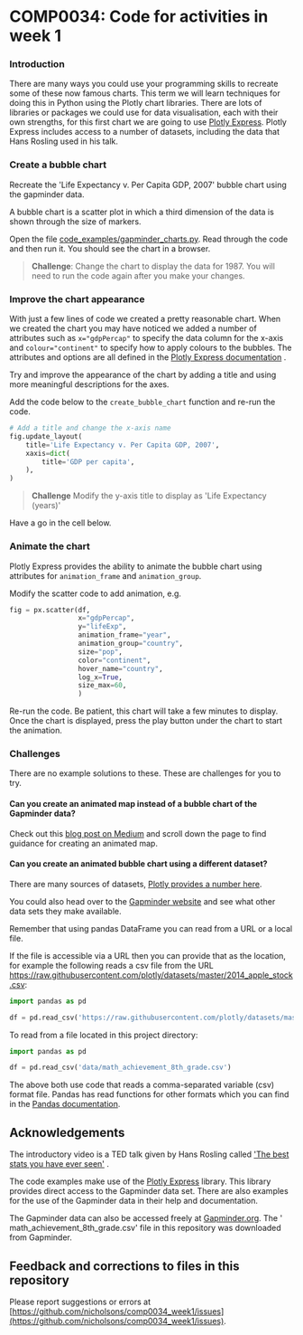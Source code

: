 # COMP0034: Code for activities in week 1

### Introduction

There are many ways you could use your programming skills to recreate some of these now famous charts. This term we will
learn techniques for doing this in Python using the Plotly chart libraries. There are lots of libraries or packages we
could use for data visualisation, each with their own strengths, for this first chart we are going to
use [Plotly Express](https://plotly.com/python/plotly-express/). Plotly Express includes access to a number of datasets,
including the data that Hans Rosling used in his talk.

### Create a bubble chart

Recreate the 'Life Expectancy v. Per Capita GDP, 2007' bubble chart using the gapminder data.

A bubble chart is a scatter plot in which a third dimension of the data is shown through the size of markers.

Open the file [code_examples/gapminder_charts.py](code_examples/gapminder_charts.py). Read through the code and then run
it. You should see the chart in a browser.

> **Challenge**: Change the chart to display the data for 1987. You will need to run the code again after you make your changes.

### Improve the chart appearance

With just a few lines of code we created a pretty reasonable chart. When we created the chart you may have noticed we
added a number of attributes such as `x="gdpPercap"` to specify the data column for the x-axis and `colour="continent"`
to specify how to apply colours to the bubbles. The attributes and options are all defined in
the [Plotly Express documentation](https://plotly.com/python-api-reference/generated/plotly.express.scatter.html#plotly.express.scatter)
.

Try and improve the appearance of the chart by adding a title and using more meaningful descriptions for the axes.

Add the code below to the `create_bubble_chart` function and re-run the code.

```python
# Add a title and change the x-axis name
fig.update_layout(
    title='Life Expectancy v. Per Capita GDP, 2007',
    xaxis=dict(
        title='GDP per capita',
    ),
)
```

> **Challenge** Modify the y-axis title to display as 'Life Expectancy (years)'

Have a go in the cell below.

### Animate the chart

Plotly Express provides the ability to animate the bubble chart using attributes for `animation_frame`
and `animation_group`.

Modify the scatter code to add animation, e.g.

```python
fig = px.scatter(df,
                 x="gdpPercap",
                 y="lifeExp",
                 animation_frame="year",
                 animation_group="country",
                 size="pop",
                 color="continent",
                 hover_name="country",
                 log_x=True,
                 size_max=60,
                 )
```

Re-run the code. Be patient, this chart will take a few minutes to display. Once the chart is displayed, press the play
button under the chart to start the animation.

### Challenges
There are no example solutions to these. These are challenges for you to try.
#### Can you create an animated map instead of a bubble chart of the Gapminder data?

Check out this [blog post on Medium](https://medium.com/plotly/introducing-plotly-express-808df010143d) and scroll down
the page to find guidance for creating an animated map.

#### Can you create an animated bubble chart using a different dataset?

There are many sources of datasets, [Plotly provides a number here](https://plotly.github.io/datasets/).

You could also head over to the [Gapminder website](https://www.gapminder.org/data/) and see what other data sets they
make available.

Remember that using pandas DataFrame you can read from a URL or a local file.

If the file is accessible via a URL then you can provide that as the location, for example the following reads a csv
file from the URL https://raw.githubusercontent.com/plotly/datasets/master/2014_apple_stock.csv:

```python
import pandas as pd

df = pd.read_csv('https://raw.githubusercontent.com/plotly/datasets/master/2014_apple_stock.csv')
```

To read from a file located in this project directory:

```python
import pandas as pd

df = pd.read_csv('data/math_achievement_8th_grade.csv')
```

The above both use code that reads a comma-separated variable (csv) format file. Pandas has read functions for other
formats which you can find in
the [Pandas documentation](https://pandas.pydata.org/pandas-docs/stable/user_guide/io.html).

## Acknowledgements

The introductory video is a TED talk given by Hans Rosling
called ['The best stats you have ever seen'](https://www.ted.com/talks/hans_rosling_the_best_stats_you_ve_ever_seen?utm_campaign=tedspread&utm_medium=referral&utm_source=tedcomshare)
.

The code examples make use of the [Plotly Express](https://plotly.com/python/plotly-express/) library. This library
provides direct access to the Gapminder data set. There are also examples for the use of the Gapminder data in their
help and documentation.

The Gapminder data can also be accessed freely at [Gapminder.org](https://www.gapminder.org/data/). The '
math_achievement_8th_grade.csv' file in this repository was downloaded from Gapminder.

## Feedback and corrections to files in this repository

Please report suggestions or errors
at [https://github.com/nicholsons/comp0034_week1/issues](https://github.com/nicholsons/comp0034_week1/issues).
